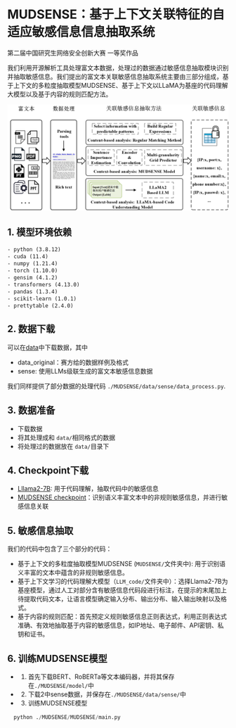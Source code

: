  # MUDSENSE：基于上下文关联特征的自适应敏感信息信息抽取系统

 第二届中国研究生网络安全创新大赛 一等奖作品

我们利用开源解析工具处理富文本数据，处理过的数据通过敏感信息抽取模块识别并抽取敏感信息。我们提出的富文本关联敏感信息抽取系统主要由三部分组成，基于上下文的多粒度抽取模型MUDSENSE、基于上下文以LLaMA为基座的代码理解大模型以及基于内容的规则匹配方法。

<img src="./Image/framework.png">


## 1. 模型环境依赖

```
- python (3.8.12)
- cuda (11.4)
- numpy (1.21.4)
- torch (1.10.0)
- gensim (4.1.2)
- transformers (4.13.0)
- pandas (1.3.4)
- scikit-learn (1.0.1)
- prettytable (2.4.0)
```

## 2. 数据下载
可以在[data](https://huggingface.co/datasets/AndrewKing/rich_data_detection_dataset)中下载数据，其中
- data_original：赛方给的数据样例及格式
- sense: 使用LLMs级联生成的富文本敏感信息数据

我们同样提供了部分数据的处理代码 `./MUDSENSE/data/sense/data_process.py`.

## 3. 数据准备

- 下载数据
- 将其处理成和 `data/`相同格式的数据
- 将处理过的数据放在 `data/`目录下

## 4. Checkpoint下载

-  [Lllama2-7B](https://huggingface.co/meta-llama/Llama-2-7b): 用于代码理解，抽取代码中的敏感信息
- [MUDSENSE checkpoint](https://huggingface.co/AndrewKing/rich_data_detection)：识别语义丰富文本中的非规则敏感信息，并进行敏感信息关联

## 5. 敏感信息抽取 

我们的代码中包含了三个部分的代码：

- 基于上下文的多粒度抽取模型MUDSENSE (`MUDSENSE/`文件夹中): 用于识别语义丰富的文本中蕴含的非规则敏感信息。
- 基于上下文学习的代码理解大模型（`LLM_code/`文件夹中）：选择Llama2-7B为基座模型，通过人工对部分含有敏感信息代码段进行标注，在提示的末尾加上待提取代码文本，让语言模型确定输入分布、输出分布、输入输出映射以及格式。
- 基于内容的规则匹配：首先预定义规则敏感信息正则表达式，利用正则表达式准确、有效地抽取基于内容的敏感信息，如IP地址、电子邮件、API密钥、私钥和证书。

## 6. 训练MUDSENSE模型
- 1. 首先下载BERT、RoBERTa等文本编码器，并将其保存在`./MUDSENSE/model/`中
- 2. 下载2中sense数据，并保存在`./MUDSENSE/data/sense/`中
- 3. 训练MUDSENSE模型
```python
  python ./MUDSENSE/MUDSENSE/main.py
```
